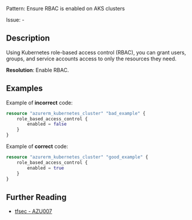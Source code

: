 Pattern: Ensure RBAC is enabled on AKS clusters

Issue: -

## Description

Using Kubernetes role-based access control (RBAC), you can grant users, groups, and service accounts access to only the resources they need.

**Resolution**: Enable RBAC.

## Examples

Example of **incorrect** code:

```terraform
resource "azurerm_kubernetes_cluster" "bad_example" {
	role_based_access_control {
		enabled = false
	}
}
```

Example of **correct** code:

```terraform
resource "azurerm_kubernetes_cluster" "good_example" {
	role_based_access_control {
		enabled = true
	}
}
```

## Further Reading

* [tfsec - AZU007](https://tfsec.dev/docs/aws/AZU007/)